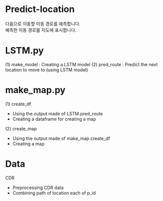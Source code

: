 # Predict-location
다음으로 이동할 이동 경로를 예측합니다. <br>
예측한 이동 경로를 지도에 표시합니다.

# LSTM.py
(1) make_model : Creating a LSTM model
(2) pred_route : Predict the next location to move to (using LSTM model)

# make_map.py
(1) create_df 
- Using the output made of LSTM.pred_route
- Creating a dataframe for creating a map

(2) create_map
- Using the output made of make_map.create_df
- Creating a map

# Data
CDR
- Preprocessing CDR data
- Combining path of location each of p_id
